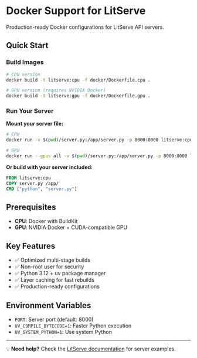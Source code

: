 # Docker Support for LitServe

Production-ready Docker configurations for LitServe API servers.

## Quick Start

### Build Images

```bash
# CPU version
docker build -t litserve:cpu -f docker/Dockerfile.cpu .

# GPU version (requires NVIDIA Docker)
docker build -t litserve:gpu -f docker/Dockerfile.gpu .
```

### Run Your Server

**Mount your server file:**
```bash
# CPU
docker run -v $(pwd)/server.py:/app/server.py -p 8000:8000 litserve:cpu python server.py

# GPU
docker run --gpus all -v $(pwd)/server.py:/app/server.py -p 8000:8000 litserve:gpu python server.py
```

**Or build with your server included:**
```dockerfile
FROM litserve:cpu
COPY server.py /app/
CMD ["python", "server.py"]
```

## Prerequisites

- **CPU**: Docker with BuildKit
- **GPU**: NVIDIA Docker + CUDA-compatible GPU

## Key Features

- ✅ Optimized multi-stage builds
- ✅ Non-root user for security  
- ✅ Python 3.12 + uv package manager
- ✅ Layer caching for fast rebuilds
- ✅ Production-ready configurations

## Environment Variables

- `PORT`: Server port (default: 8000)
- `UV_COMPILE_BYTECODE=1`: Faster Python execution
- `UV_SYSTEM_PYTHON=1`: Use system Python

---

💡 **Need help?** Check the [LitServe documentation](https://github.com/Lightning-AI/litserve) for server examples.
